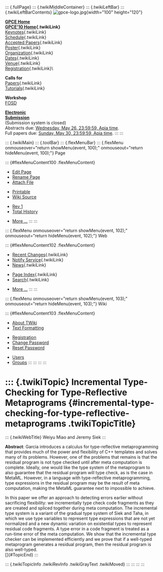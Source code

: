 ::: {.fullPage}
::: {.twikiMiddleContainer}
::: {.twikiLeftBar}
::: {.twikiLeftBarContents}
![gpce-logo.jpg](../pub/GPCE10/WebLeftBar/gpce-logo.jpg){width="100"
height="120"}

**[GPCE Home](http://program-transformation.org/Gpce)**\
**[GPCE\'10 Home](WebHome){.twikiLink}**\
[Keynotes](KeynoteSpeakers){.twikiLink}\
[Schedule](ConferenceProgram){.twikiLink}\
[Accepted Papers](AcceptedPapers){.twikiLink}\
[Poster](Poster){.twikiLink}\
[Organization](ConferenceOrganization){.twikiLink}\
[Dates](ImportantDates){.twikiLink}\
[Venue](ConferenceVenue){.twikiLink}\
[Registration](ConferenceRegistration){.twikiLink}\

**Calls for**\
[Papers](CallForPapers){.twikiLink}\
[Tutorials](CallForTutorials){.twikiLink}

**Workshop**\
[FOSD](http://www.infosun.fim.uni-passau.de/cl/staff/apel/FOSD2010/index.html)

**[Electronic\
Submission](http://www.easychair.org/conferences/?conf=gpce10)**\
(Submission system is closed)\
Abstracts due: [Wednesday, May 26, 23:59:59, Apia
time](http://www.timeanddate.com/worldclock/fixedtime.html?month=5&day=26&year=2010&hour=23&min=59&sec=59&p1=282).\
Full papers due: [Sunday, May 30, 23:59:59, Apia
time](http://www.timeanddate.com/worldclock/fixedtime.html?month=5&day=30&year=2010&hour=23&min=59&sec=59&p1=282).
:::
:::

::: {.twikiMain}
::: {.toolBar}
::: {.flexMenuBar}
::: {.flexMenu onmouseover="return showMenu(event, 100);" onmouseout="return hideMenu(event, 100);"}
Page

::: {#flexMenuContent100 .flexMenuContent}
-   [Edit
    Page](http://www.program-transformation.org/edit/GPCE10/IncrementalType-CheckingForType-ReflectiveMetaprograms?t=1536828794)
-   [Rename
    Page](http://www.program-transformation.org/rename/GPCE10/IncrementalType-CheckingForType-ReflectiveMetaprograms)
-   [Attach
    File](http://www.program-transformation.org/attach/GPCE10/IncrementalType-CheckingForType-ReflectiveMetaprograms)

<!-- -->

-   [Printable](http://www.program-transformation.org/view/GPCE10/IncrementalType-CheckingForType-ReflectiveMetaprograms?skin=print.pattern)
-   [Wiki
    Source](http://www.program-transformation.org/view/GPCE10/IncrementalType-CheckingForType-ReflectiveMetaprograms?skin=text&raw=on&contenttype=text/plain)

<!-- -->

-   [Rev
    1](http://www.program-transformation.org/view/GPCE10/IncrementalType-CheckingForType-ReflectiveMetaprograms?rev=1.1)
-   [Total
    History](http://www.program-transformation.org/rdiff/GPCE10/IncrementalType-CheckingForType-ReflectiveMetaprograms)

<!-- -->

-   [More
    \...](http://www.program-transformation.org/oops/GPCE10/IncrementalType-CheckingForType-ReflectiveMetaprograms?template=oopsmore&param1=1.1&param2=1.1)
:::
:::

::: {.flexMenu onmouseover="return showMenu(event, 102);" onmouseout="return hideMenu(event, 102);"}
Web

::: {#flexMenuContent102 .flexMenuContent}
-   [Recent Changes](WebChanges){.twikiLink}
-   [Notify Service](WebNotify){.twikiLink}
-   [News](WebNews){.twikiLink}

<!-- -->

-   [Page Index](WebIndex){.twikiLink}
-   [Search](WebSearch){.twikiLink}

<!-- -->

-   [More
    \...](http://www.program-transformation.org/oops/GPCE10/IncrementalType-CheckingForType-ReflectiveMetaprograms?template=oopsmore&param1=1.1&param2=1.1)
:::
:::

::: {.flexMenu onmouseover="return showMenu(event, 103);" onmouseout="return hideMenu(event, 103);"}
Wiki

::: {#flexMenuContent103 .flexMenuContent}
-   [About
    TWiki](http://www.program-transformation.org/view/TWiki/WebHome)
-   [Text
    Formatting](http://www.program-transformation.org/view/TWiki/TextFormattingRules)

<!-- -->

-   [Registration](http://www.program-transformation.org/view/TWiki/TWikiRegistration)
-   [Change
    Password](http://www.program-transformation.org/view/TWiki/ChangePassword)
-   [Reset
    Password](http://www.program-transformation.org/view/TWiki/ResetPassword)

<!-- -->

-   [Users](http://www.program-transformation.org/view/Main/TWikiUsers)
-   [Groups](http://www.program-transformation.org/view/Main/TWikiGroups)
:::
:::
:::
:::

::: {.twikiTopic}
Incremental Type-Checking for Type-Reflective Metaprograms {#incremental-type-checking-for-type-reflective-metaprograms .twikiTopicTitle}
==========================================================

::: {.twikiWebTitle}
Weiyu Miao and Jeremy Siek
:::

**Abstract**: Garcia introduces a calculus for type-reflective
metaprogramming that provides much of the power and flexibility of C++
templates and solves many of its problems. However, one of the problems
that remains is that the residual program is not type checked until
after meta computation is complete. Ideally, one would like the type
system of the metaprogram to also guarantee that the residual program
will type check, as is the case in MetaML. However, in a language with
type-reflective metaprogramming, type expressions in the residual
program may be the result of meta computation, making the MetaML
guarantee next to impossible to achieve.

In this paper we offer an approach to detecting errors earlier without
sacrificing flexibility: we incrementally type check code fragments as
they are created and spliced together during meta computation. The
incremental type system is a variant of the gradual type system of Siek
and Taha, in which we use type variables to represent type expressions
that are not yet normalized and a new dynamic variation on existential
types to represent residual code fragments. A type error in a code
fragment is treated as a run-time error of the meta computation. We show
that the incremental type checker can be implemented efficiently and we
prove that if a well-typed metaprogram generates a residual program,
then the residual program is also well-typed.\
[]{#TopicEnd}
:::

::: {.twikiTopicInfo .twikiRevInfo .twikiGrayText .twikiMoved}
:::
:::
:::
:::
